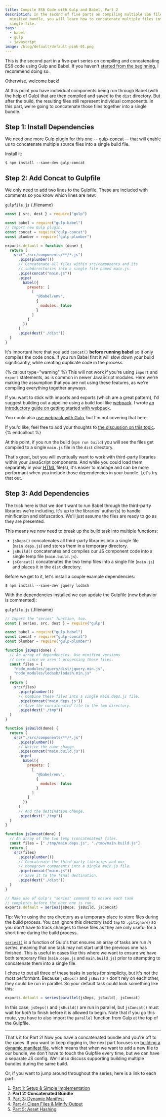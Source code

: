 ```yaml
---
title: Compile ES6 Code with Gulp and Babel, Part 2
description: In the second of five parts on compiling multiple ES6 files into a
  minified bundle, you will learn how to concatenate multiple files into a
  single file.
tags:
  - babel
  - gulp
  - javascript
image: /blog/default/default-pink-01.png
---
```


This is the second part in a five-part series on compiling and concatenating ES6 code using Gulp and Babel. If you haven't [started from the beginning](/blog/compile-es6-code-gulp-babel-part-1/), I recommend doing so.

Otherwise, welcome back!

At this point you have individual components being run through Babel (with the help of Gulp) that are then compiled and saved to the `dist` directory. But after the build, the resulting files still represent individual components. In this part, we're going to concatenate those files together into a single bundle.

## Step 1: Install Dependencies

We need one more Gulp plugin for this one -- [gulp-concat](https://www.npmjs.com/package/gulp-concat) -- that will enable us to concatenate multiple source files into a single build file.

Install it:

```
$ npm install --save-dev gulp-concat
```

## Step 2: Add Concat to Gulpfile

We only need to add two lines to the Gulpfile. These are included with comments so you know which lines are new:

`gulpfile.js` {.filename}

```js
const { src, dest } = require("gulp")

const babel = require("gulp-babel")
// Import new Gulp plugin.
const concat = require("gulp-concat")
const plumber = require("gulp-plumber")

exports.default = function (done) {
  return (
    src("./src/components/**/*.js")
      .pipe(plumber())
      // Concatenate all files within src/components and its
      // subdirectories into a single file named main.js.
      .pipe(concat("main.js"))
      .pipe(
        babel({
          presets: [
            [
              "@babel/env",
              {
                modules: false
              }
            ]
          ]
        })
      )
      .pipe(dest("./dist"))
  )
}
```

It's important here that you add `concat()` **before running babel** so it only compiles the code once. If you run Babel first it will slow down your build significantly, while creating duplicate code in the process.

{% callout type="warning" %}
This will not work if you're using `import` and `export` statements, as is common in newer JavaScript modules. Here we're making the assumption that you are not using these features, as we're compiling everything together anyways.

If you want to stick with imports and exports (which are a great pattern), I'd suggest building out a pipeline using a build tool like [webpack](/blog/wtf-is-webpack/). I wrote [an introductory guide on getting started with webpack](/blog/javascript-webpack-build-pipeline/).

You could also [use webpack with Gulp](https://www.npmjs.com/package/webpack-stream), but I'm not covering that here.

If you'd like, feel free to add your thoughts to [the discussion on this topic](https://github.com/seancdavis/seancdavis-com/issues/57).
{% endcallout %}

At this point, if you run the build (`npm run build`) you will see the files get compiled to a single `main.js` file in the `dist` directory.

That's great, but you will eventually want to work with third-party libraries within your JavaScript components. And while you could load them separately in your [HTML](/blog/wtf-is-html/) file(s), it's easier to manage and can be more performant when you include those dependencies in your bundle. Let's try that out.

## Step 3: Add Dependencies

The trick here is that we don't want to run Babel through the third-party libraries we're including. It's up to the libraries' author(s) to handle minification and obfuscation. We'll just assume the files are ready to go as they are presented.

This means we now need to break up the build task into multiple functions:

- `jsDeps()` concatenates all third-party libraries into a single file (`main.deps.js`) and stores them in a temporary directory.
- `jsBuild()` concatenates and compiles our JS component code into a single temp file (`main.build.js`).
- `jsConcat()` concatenates the two temp files into a single file (`main.js`) and places it in the `dist` directory.

Before we get to it, let's install a couple example dependencies:

```
$ npm install --save-dev jquery lodash
```

With the dependencies installed we can update the Gulpfile (new behavior is commented):

`gulpfile.js` {.filename}

```js
// Import the "series" function, too.
const { series, src, dest } = require("gulp")

const babel = require("gulp-babel")
const concat = require("gulp-concat")
const plumber = require("gulp-plumber")

function jsDeps(done) {
  // An array of dependencies. Use minified versions
  // here since we aren't processing these files.
  const files = [
    "node_modules/jquery/dist/jquery.min.js",
    "node_modules/lodash/lodash.min.js"
  ]
  return (
    src(files)
      .pipe(plumber())
      // Combine these files into a single main.deps.js file.
      .pipe(concat("main.deps.js"))
      // Save the concatenated file to the tmp directory.
      .pipe(dest("./tmp"))
  )
}

function jsBuild(done) {
  return (
    src("./src/components/**/*.js")
      .pipe(plumber())
      // Notice the name change.
      .pipe(concat("main.build.js"))
      .pipe(
        babel({
          presets: [
            [
              "@babel/env",
              {
                modules: false
              }
            ]
          ]
        })
      )
      // And the destination change.
      .pipe(dest("./tmp"))
  )
}

function jsConcat(done) {
  // An array of the two temp (concatenated) files.
  const files = ["./tmp/main.deps.js", "./tmp/main.build.js"]
  return (
    src(files)
      .pipe(plumber())
      // Concatenate the third-party libraries and our
      // homegrown components into a single main.js file.
      .pipe(concat("main.js"))
      // Save it to the final destination.
      .pipe(dest("./dist"))
  )
}

// Make use of Gulp's "series" command to ensure each task
// completes before the next one is run.
exports.default = series(jsDeps, jsBuild, jsConcat)
```

Tip: We're using the `tmp` directory as a temporary place to store files during the build process. You can ignore this directory (add `tmp` to `.gitignore`) so you don't have to track changes to these files as they are only useful for a short time during the build process.

[`series()`](https://gulpjs.com/docs/en/api/series#series) is a function of Gulp's that ensures an array of tasks are run _in series_, meaning that one task may not start until the previous one has finished. This is useful in cases like this where we want to ensure we have both temporary files (`main.deps.js` and `main.build.js`) prior to attempting to concatenate them into a single file.

I chose to put all three of these tasks in series for simplicity, but it's not the most performant. Because `jsDeps()` and `jsBuild()` don't rely on each other, they could be run in parallel. So your default task could look something like this:

```js
exports.default = series(parallel(jsDeps, jsBuild), jsConcat)
```

In this case, `jsDeps()` and `jsBuild()` are run in parallel, but `jsConcat()` must wait for _both_ to finish before it is allowed to begin. Note that if you go this route, you have to also import the `parallel` function from Gulp at the top of the Gulpfile.

---

That's it for Part 2! Now you have a concatenated bundle and you're off to the races. If you want to keep digging in, the next part focuses on [building a dynamic manifest file](/blog/compile-es6-code-gulp-babel-part-3/), which means that when we want to add a new file to our bundle, we don't have to touch the Gulpfile every time, but we can have a separate JS config. We'll also discuss supporting building multiple bundles during the same build.

Or, if you want to jump around throughout the series, here is a link to each part:

1. [Part 1: Setup & Simple Implementation](/blog/compile-es6-code-gulp-babel-part-1/)
2. **Part 2: Concatenated Bundle**
3. [Part 3: Dynamic Manifest](/blog/compile-es6-code-gulp-babel-part-3/)
4. [Part 4: Clean Files & Minify Output](/blog/compile-es6-code-gulp-babel-part-4/)
5. [Part 5: Asset Hashing](/blog/compile-es6-code-gulp-babel-part-5/)
